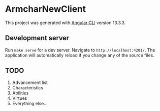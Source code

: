# ArmcharNewClient

This project was generated with [Angular CLI](https://github.com/angular/angular-cli) version 13.3.3.

## Development server

Run `make serve` for a dev server. Navigate to `http://localhost:4201/`. The application will automatically reload if you change any of the source files.


## TODO

1. Advancement list
2. Characteristics
3. Abilities
4. Virtues
5. Everything else...

